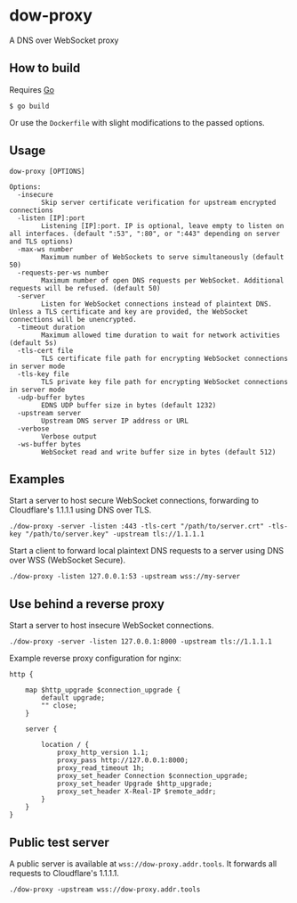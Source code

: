 # dow-proxy
A DNS over WebSocket proxy
## How to build
Requires [Go](https://go.dev/)
```
$ go build
```
Or use the `Dockerfile` with slight modifications to the passed options.
## Usage
```
dow-proxy [OPTIONS]

Options:
  -insecure
    	Skip server certificate verification for upstream encrypted connections
  -listen [IP]:port
    	Listening [IP]:port. IP is optional, leave empty to listen on all interfaces. (default ":53", ":80", or ":443" depending on server and TLS options)
  -max-ws number
    	Maximum number of WebSockets to serve simultaneously (default 50)
  -requests-per-ws number
    	Maximum number of open DNS requests per WebSocket. Additional requests will be refused. (default 50)
  -server
    	Listen for WebSocket connections instead of plaintext DNS. Unless a TLS certificate and key are provided, the WebSocket connections will be unencrypted.
  -timeout duration
    	Maximum allowed time duration to wait for network activities (default 5s)
  -tls-cert file
    	TLS certificate file path for encrypting WebSocket connections in server mode
  -tls-key file
    	TLS private key file path for encrypting WebSocket connections in server mode
  -udp-buffer bytes
    	EDNS UDP buffer size in bytes (default 1232)
  -upstream server
    	Upstream DNS server IP address or URL
  -verbose
    	Verbose output
  -ws-buffer bytes
    	WebSocket read and write buffer size in bytes (default 512)
```
## Examples
Start a server to host secure WebSocket connections, forwarding to Cloudflare's 1.1.1.1 using DNS over TLS.
```
./dow-proxy -server -listen :443 -tls-cert "/path/to/server.crt" -tls-key "/path/to/server.key" -upstream tls://1.1.1.1
```
Start a client to forward local plaintext DNS requests to a server using DNS over WSS (WebSocket Secure).
```
./dow-proxy -listen 127.0.0.1:53 -upstream wss://my-server
```
## Use behind a reverse proxy
Start a server to host insecure WebSocket connections.
```
./dow-proxy -server -listen 127.0.0.1:8000 -upstream tls://1.1.1.1
```
Example reverse proxy configuration for nginx:
```
http {

    map $http_upgrade $connection_upgrade {
        default upgrade;
        "" close;
    }

    server {

        location / {
            proxy_http_version 1.1;
            proxy_pass http://127.0.0.1:8000;
            proxy_read_timeout 1h;
            proxy_set_header Connection $connection_upgrade;
            proxy_set_header Upgrade $http_upgrade;
            proxy_set_header X-Real-IP $remote_addr;
        }
    }
}
```
## Public test server
A public server is available at `wss://dow-proxy.addr.tools`. It forwards all requests to Cloudflare's 1.1.1.1.
```
./dow-proxy -upstream wss://dow-proxy.addr.tools
```
